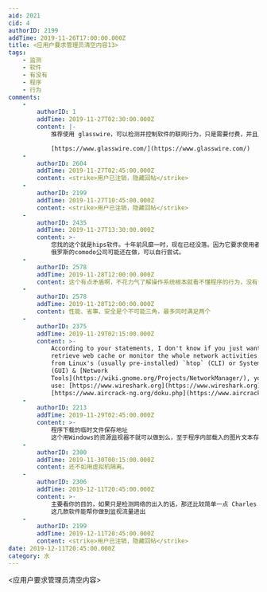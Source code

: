 ```yaml
---
aid: 2021
cid: 4
authorID: 2199
addTime: 2019-11-26T17:00:00.000Z
title: <应用户要求管理员清空内容13>
tags:
    - 监测
    - 软件
    - 有没有
    - 程序
    - 行为
comments:
    -
        authorID: 1
        addTime: 2019-11-27T02:30:00.000Z
        content: |-
            推荐使用 glasswire，可以检测并控制软件的联网行为，只是需要付费，并且只支持windows。

            [https://www.glasswire.com/](https://www.glasswire.com/)
    -
        authorID: 2604
        addTime: 2019-11-27T02:45:00.000Z
        content: <strike>用户已注销，隐藏回帖</strike>
    -
        authorID: 2199
        addTime: 2019-11-27T10:45:00.000Z
        content: <strike>用户已注销，隐藏回帖</strike>
    -
        authorID: 2435
        addTime: 2019-11-27T13:30:00.000Z
        content: >-
            您找的这个就是hips软件。十年前风靡一时，现在已经没落。因为它要求使用者精通windows系统，学习成本太高。
            俄罗斯的comodo公司可能还在做，可以自行尝试。
    -
        authorID: 2578
        addTime: 2019-11-28T12:00:00.000Z
        content: 这个有点矛盾啊，不花力气了解操作系统根本就看不懂程序的行为，没有专业知识或者懒的话还是用可信的软件吧，要么就用虚拟机隔开。
    -
        authorID: 2578
        addTime: 2019-11-28T12:00:00.000Z
        content: 性能、省事、安全是个不可能三角，最多同时满足两个
    -
        authorID: 2375
        addTime: 2019-11-29T02:15:00.000Z
        content: >-
            According to your statements, I don't know if you just want to
            retrieve web cache or monitor the whole network activities. Apart
            from Linux's (usually pre-installed) `htop` (CLI) or System Monitor
            (GUI) & [Network
            Tools](https://wiki.gnome.org/Projects/NetworkManager/), you can
            use: [https://www.wireshark.org](https://www.wireshark.org)
            [https://www.aircrack-ng.org/doku.php](https://www.aircrack-ng.org/doku.php)
    -
        authorID: 2213
        addTime: 2019-11-29T02:45:00.000Z
        content: >-
            程序下载的临时文件保存地址
            这个用Windows的资源监视器不就可以做到么，至于程序内部载入的图片文本存在内存地址，这个显然没有非专业人员能使用的工具。
    -
        authorID: 2300
        addTime: 2019-11-30T00:15:00.000Z
        content: 还不如用虚拟机隔离。
    -
        authorID: 2306
        addTime: 2019-12-11T20:45:00.000Z
        content: >-
            主要看你的目的，如果只是检测网络的出入的话，那还比较简单一点 Charles Fiddler wireshark
            这几款软件能帮你做到监视流量进出
    -
        authorID: 2199
        addTime: 2019-12-11T20:45:00.000Z
        content: <strike>用户已注销，隐藏回帖</strike>
date: 2019-12-11T20:45:00.000Z
category: 水
---
```


<应用户要求管理员清空内容>
